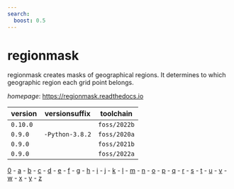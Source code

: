 ```yaml
---
search:
  boost: 0.5
---
```

# regionmask

regionmask creates masks of geographical regions. It determines to which geographic region each grid point belongs.

*homepage*: <https://regionmask.readthedocs.io>

version | versionsuffix | toolchain
--------|---------------|----------
``0.10.0`` |  | ``foss/2022b``
``0.9.0`` | ``-Python-3.8.2`` | ``foss/2020a``
``0.9.0`` |  | ``foss/2021b``
``0.9.0`` |  | ``foss/2022a``

[0](../0/index.md) - [a](../a/index.md) - [b](../b/index.md) - [c](../c/index.md) - [d](../d/index.md) - [e](../e/index.md) - [f](../f/index.md) - [g](../g/index.md) - [h](../h/index.md) - [i](../i/index.md) - [j](../j/index.md) - [k](../k/index.md) - [l](../l/index.md) - [m](../m/index.md) - [n](../n/index.md) - [o](../o/index.md) - [p](../p/index.md) - [q](../q/index.md) - [r](../r/index.md) - [s](../s/index.md) - [t](../t/index.md) - [u](../u/index.md) - [v](../v/index.md) - [w](../w/index.md) - [x](../x/index.md) - [y](../y/index.md) - [z](../z/index.md)

